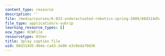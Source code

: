 ```yaml
---
content_type: resource
description: ''
file: /media/courses/6-832-underactuated-robotics-spring-2009/88d314d5464eca433a90e3c0eda70d36_oWr1_LybOZI.srt
file_type: application/x-subrip
learning_resource_types: []
ocw_type: OCWFile
resourcetype: Other
title: 3play caption file
uid: 88d314d5-464e-ca43-3a90-e3c0eda70d36
---
```

